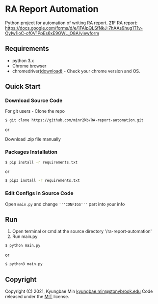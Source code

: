 # RA Report Automation

Python project for automation of writing RA report.
21F RA report: https://docs.google.com/forms/d/e/1FAIpQLSfNkJ-7hAAs9hug1T1v-OyIw1ioC-of0V1PpEs6xE9GWL_O8A/viewform

## Requirements

-   python 3.x
-   Chrome browser
-   chromedriver[(download)](https://chromedriver.chromium.org/downloads) - Check your chrome version and OS.

## Quick Start

### Download Source Code

For git users - Clone the repo

```bash
$ git clone https://github.com/minr2kb/RA-report-automation.git
```

or

Download .zip file manually

### Packages Installation

```bash
$ pip install -r requirements.txt
```

or

```bash
$ pip3 install -r requirements.txt
```

### Edit Configs in Source Code

Open `main.py` and change `'''CONFIGS'''` part into your info

## Run

1. Open terminal or cmd at the source directory '/ra-report-automation'
2. Run main.py

```bash
$ python main.py
```

or

```bash
$ python3 main.py
```

## Copyright

Copyright (C) 2021, Kyungbae Min <kyungbae.min@stonybrook.edu>
Code released under the [MIT](https://github.com/minr2kb/RA-report-automation/blob/master/LICENSE) license.
